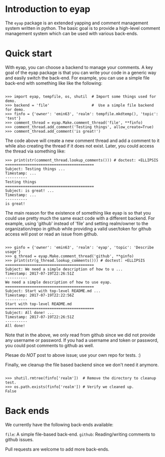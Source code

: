 # Introduction to eyap

The `eyap` package is an extended yapping and comment management
system written in python. The basic goal is to provide a high-level
comment management system which can be used with various back-ends.

# Quick start

With eyap, you can choose a backend to manage your comments. A key goal of
the eyap package is that you can write your code in a generic way and easily
switch the back-end. For example, you can use a simple file back-end with
something like like the following:

```

>>> import eyap, tempfile, os, shutil  # Import some things used for demo.
>>> backend = 'file'                   #  Use a simple file backend for demo.
>>> finfo = {'owner': 'emin63', 'realm': tempfile.mkdtemp(), 'topic': 'test'}
>>> comment_thread = eyap.Make.comment_thread('file', **finfo)
>>> comment_thread.add_comment('Testing things', allow_create=True)
>>> comment_thread.add_comment('is great!')

```

The code above will create a new comment thread and add a comment to it
while also creating the thread if it does not exist. Later, you could
access the thread via something like:

```
>>> print(str(comment_thread.lookup_comments())) # doctest: +ELLIPSIS
========================================
Subject: Testing things ...
Timestamp: ...
----------
Testing things
========================================
Subject: is great! ...
Timestamp: ...
----------
is great!

```

The main reason for the existence of something like eyap is so that you
could use pretty much the same exact code with a different backend. For
example, using 'github' instead of 'file' and setting realm/owner to the
organization/repo in github while providing a valid user/token for github
access will post or read an issue from github.

```

>>> ginfo = {'owner': 'emin63', 'realm': 'eyap', 'topic': 'Describe usage'}
>>> g_thread = eyap.Make.comment_thread('github', **ginfo)
>>> print(str(g_thread.lookup_comments())) # doctest: +ELLIPSIS
========================================
Subject: We need a simple description of how to u ...
Timestamp: 2017-07-19T22:26:51Z
----------
We need a simple description of how to use eyap.
========================================
Subject: Start with top-level README.md ...
Timestamp: 2017-07-19T22:22:56Z
----------
Start with top-level README.md
========================================
Subject: All done! ...
Timestamp: 2017-07-19T22:26:51Z
----------
All done!

```

Note that in the above, we only read from github since we did not provide
any username or password. If you had a username and token or password, you
could post comments to github as well.

   Plesae do *NOT* post to above issue; use your own repo for tests.  :)

Finally, we cleanup the file based backend since we don't need it anymore.

```

>>> shutil.rmtree(finfo['realm'])  # Remove the directory to cleanup test.
>>> os.path.exists(finfo['realm']) # Verify we cleaned up.
False

```

# Back ends

We currently have the following back-ends available:

  `file`:    A simple file-based back-end.
  `github`:  Reading/writing comments to github issues.

Pull requests are welcome to add more back-ends.